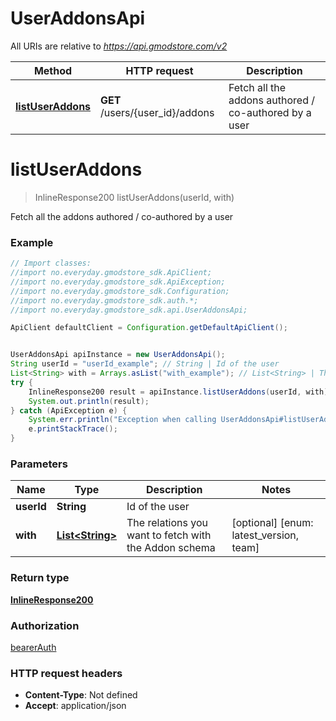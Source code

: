 # UserAddonsApi

All URIs are relative to *https://api.gmodstore.com/v2*

Method | HTTP request | Description
------------- | ------------- | -------------
[**listUserAddons**](UserAddonsApi.md#listUserAddons) | **GET** /users/{user_id}/addons | Fetch all the addons authored / co-authored by a user

<a name="listUserAddons"></a>
# **listUserAddons**
> InlineResponse200 listUserAddons(userId, with)

Fetch all the addons authored / co-authored by a user

### Example
```java
// Import classes:
//import no.everyday.gmodstore_sdk.ApiClient;
//import no.everyday.gmodstore_sdk.ApiException;
//import no.everyday.gmodstore_sdk.Configuration;
//import no.everyday.gmodstore_sdk.auth.*;
//import no.everyday.gmodstore_sdk.api.UserAddonsApi;

ApiClient defaultClient = Configuration.getDefaultApiClient();


UserAddonsApi apiInstance = new UserAddonsApi();
String userId = "userId_example"; // String | Id of the user
List<String> with = Arrays.asList("with_example"); // List<String> | The relations you want to fetch with the Addon schema
try {
    InlineResponse200 result = apiInstance.listUserAddons(userId, with);
    System.out.println(result);
} catch (ApiException e) {
    System.err.println("Exception when calling UserAddonsApi#listUserAddons");
    e.printStackTrace();
}
```

### Parameters

Name | Type | Description  | Notes
------------- | ------------- | ------------- | -------------
 **userId** | **String**| Id of the user |
 **with** | [**List&lt;String&gt;**](String.md)| The relations you want to fetch with the Addon schema | [optional] [enum: latest_version, team]

### Return type

[**InlineResponse200**](InlineResponse200.md)

### Authorization

[bearerAuth](../README.md#bearerAuth)

### HTTP request headers

 - **Content-Type**: Not defined
 - **Accept**: application/json


